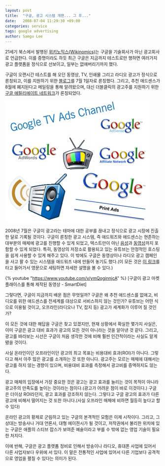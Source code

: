 ```yaml
---
layout: post
title:  "구글, 광고 시스템 개편... 그 후..."
date:   2008-07-04 11:29:30 +09:00
categories: service
tags: google advertising
author: Samgu Lee
---
```

21세기 북스에서 발행된 [위키노믹스(Wikinomics)](http://books.google.com/books?id=YPMwAAAACAAJ&#038;dq=wikinomics&#038;ei=LBduSLvGApTIsQPJp8C8Bg&#038;hl=ko)는 구글을 기술회사가 아닌 광고회사로 언급한다. 이를 증명이라도 하듯 최근 구글은 지금까지 테스트로만 행하면 여러가지 광고 플랫폼을 정식으로 선보이고, 일부는 없애버리기까지 했다.

구글이 오랜시간 테스트를 해 오던 동영상, TV, 인쇄물 그리고 라디오 광고가 정식으로 론칭되고, 이를 지원하기 위한 [블로그](http://google-tmads.blogspot.com/2008/06/google-offline-goes-online.html)를 7월 1일자로 론칭했다. 그리고, 추천 애드센스가 8월에 폐지된다고 메일링을 통해 알려왔으며, 대신 더블클릭의 광고주를 지원하기 위한 [구글 애필리에이트 네트워크](http://www.google.com/ads/affiliatenetwork/)가 론칭되었다.

![구글 광고 플랫폼 2008](/assets/google_advertising_platform.gif)

2008년 7월은 구글이 광고라는 테마에 대한 공부를 끊내고 정식으로 광고 시장에 진출한 달로 기록될 것이다. 구글이 론칭한 광고 시스템, 즉 애드워즈와 애드센스는 현존하는 대부분의 매체에 광고를 진행할 수 있게 되었고, 텍스트만이 아닌 [음성](http://www.google.com/adwords/audioads/ads.html)과 [동영상](http://www.youtube.com/view_play_list?p=5D57BC1EADB79312)까지 포함할 수 있게 되었다. 특히, 동영상의 저장소로 활용되고 있는 유튜브는 안정적인 호스팅을 쉽게 사용할 수 있게 해주고 있다. 이 밖에도 구글은 동영상이나 라디오 광고 캠페인을 사고 팔 수 있는 시스템을 애드워즈 내에 만들어 놓기도 했다.(이 모든 것은 [이 링크](https://adwords.google.com/support/bin/topic.py?topic=1501)를 타고 들어가서 영문으로 세팅하면 자세한 설명을 볼 수 있다.)

{% youtube "https://www.youtube.com/v/ymQoginnjcA" %}
[구글이 광고 마켓플래이스를 통해 제작된 동영상 - SmartDiet]

그렇다면, 구글이 지금까지 배운 점은 무엇일까? 구글은 왜 추천 애드센스를 없애고, 비디오를 위한 애드센스를 전세계를 대상으로 서비스하지 않는 것인가? 유튜브는 어떤 식으로 이용될 것이고, 오프라인(라디오나 TV, 잡지 등) 광고가 세계화가 이루어 질 것인가?

이 모든 것에 대한 해답을 구글은 찾고 있겠지만, 현재 상황에서 확실한 몇가지 사실은, 이미 구글은 광고 대비 효과가 광고의 모든 것이 아니라는 것을 알아낸 것 같다. 그리고, 광고를 바라보는 시선은 구글이 처음 생각한 것에 비해 훨씬 인간적이라는 사실도 알게 됐을 것이다.

사실 온라인이던 오프라인이던 광고의 최고 목표는 비용대비 효과(ROI)가 아니다. 그렇다고 해서 아주 많은 광고를 소개하는 것 또한 아니다. 광고주는 모르는 매체에 대해서는 광고를 하지 않는 경향이 있으며, 비용대비 효과를 측정해서 광고비를 증액하지도 않는다.

광고 매체의 입장에서 가장 중요한 것은 광고는 광고 효과를 늘리는 것이 목적이 아니라 광고주의 만족도를 높이는 것이라는 점이다.(광고가 어려운 점이 바로 이것이다.) 구글은 더이상 ROI라던지, 광고 효과를 강조하지 않는다. 그렇다고 구글 광고의 효과가 다른 광고에 비해서 떨어지는 것 또한 아니다.(사실 오프라인 매체에 비하면 월등히 높다고 할 수 있다)

온라인 광고의 황제로 군림하고 있는 구글의 본격적인 모험은 이제 시작이다. 그리고, 그 상대는 방송사나 거대 언론사, 대형 에이젼시가 될 것이고, 저작권에서 불리한 위치에 있는 구글은 애플의 스티브 잡스가 보여준 예술이라고 부를 수 밖에 없는 영업 기술이 필요한 처지다.

이에 반해, 구글은 광고 플랫폼 정비로 인해서 방송이나 라디오, 휴대폰 사업에 있어서 다른 사업자보다 우위에 서 있다. 이 말은 전통적인 사업에 있어서 다른 기업보다 공격적으로 영업을 펼칠 수 있다는 의미가 된다.
